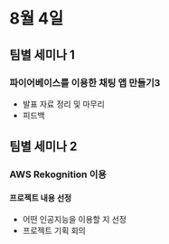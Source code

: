 # 8월 4일

## 팀별 세미나 1
### 파이어베이스를 이용한 채팅 앱 만들기3
- 발표 자료 정리 및 마무리
- 피드백

## 팀별 세미나 2
### AWS Rekognition 이용
#### 프로젝트 내용 선정
- 어떤 인공지능을 이용할 지 선정
- 프로젝트 기획 회의